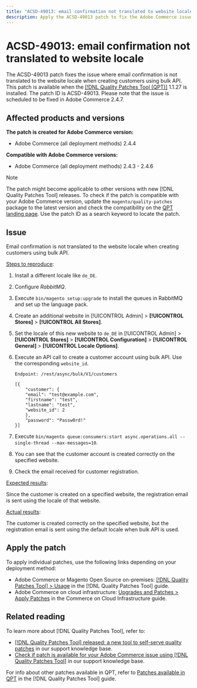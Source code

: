 ```yaml
---
title: "ACSD-49013: email confirmation not translated to website locale"
description: Apply the ACSD-49013 patch to fix the Adobe Commerce issue where email confirmation is not translated to the website locale when creating customers using bulk API.
---
```

# ACSD-49013: email confirmation not translated to website locale

The ACSD-49013 patch fixes the issue where email confirmation is not translated to the website locale when creating customers using bulk API. This patch is available when the [[!DNL Quality Patches Tool (QPT)]](/help/announcements/adobe-commerce-announcements/magento-quality-patches-released-new-tool-to-self-serve-quality-patches.md) 1.1.27 is installed. The patch ID is ACSD-49013. Please note that the issue is scheduled to be fixed in Adobe Commerce 2.4.7.

## Affected products and versions

**The patch is created for Adobe Commerce version:**

* Adobe Commerce (all deployment methods) 2.4.4

**Compatible with Adobe Commerce versions:**

* Adobe Commerce (all deployment methods) 2.4.3 - 2.4.6

>[!NOTE]
>
>The patch might become applicable to other versions with new [!DNL Quality Patches Tool] releases. To check if the patch is compatible with your Adobe Commerce version, update the `magento/quality-patches` package to the latest version and check the compatibility on the [QPT landing page](https://experienceleague.adobe.com/tools/commerce-quality-patches/index.html). Use the patch ID as a search keyword to locate the patch.

## Issue

Email confirmation is not translated to the website locale when creating customers using bulk API.

<u>Steps to reproduce</u>:

1. Install a different locale like `de_DE`.
1. Configure *RabbitMQ*.
1. Execute `bin/magento setup:upgrade` to install the queues in RabbitMQ and set up the language pack.
1. Create an additional website in [!UICONTROL Admin] > **[!UICONTROL Stores]** > **[!UICONTROL All Stores]**.
1. Set the locale of this new website to `de_DE` in [!UICONTROL Admin] > **[!UICONTROL Stores]** > **[!UICONTROL Configuration]** > **[!UICONTROL General]** > **[!UICONTROL Locale Options]**.
1. Execute an API call to create a customer account using bulk API. Use the corresponding `website_id`. 

    `Endpoint: /rest/async/bulk/V1/customers`

    ```
    [{
        "customer": {
        "email": "test@example.com",
        "firstname": "test",
        "lastname": "test",
        "website_id": 2
        },
        "password": "Passw0rd!"
    }]
    ```

1. Execute `bin/magento queue:consumers:start async.operations.all --single-thread --max-messages=10`.
1. You can see that the customer account is created correctly on the specified website.
1. Check the email received for customer registration.

<u>Expected results</u>:

Since the customer is created on a specified website, the registration email is sent using the locale of that website.

<u>Actual results</u>:

The customer is created correctly on the specified website, but the registration email is sent using the default locale when bulk API is used.

## Apply the patch

To apply individual patches, use the following links depending on your deployment method:

* Adobe Commerce or Magento Open Source on-premises: [[!DNL Quality Patches Tool] > Usage](https://experienceleague.adobe.com/docs/commerce-operations/tools/quality-patches-tool/usage.html) in the [!DNL Quality Patches Tool] guide.
* Adobe Commerce on cloud infrastructure: [Upgrades and Patches > Apply Patches](https://experienceleague.adobe.com/docs/commerce-cloud-service/user-guide/develop/upgrade/apply-patches.html) in the Commerce on Cloud Infrastructure guide.

## Related reading

To learn more about [!DNL Quality Patches Tool], refer to:

* [[!DNL Quality Patches Tool] released: a new tool to self-serve quality patches](/help/announcements/adobe-commerce-announcements/magento-quality-patches-released-new-tool-to-self-serve-quality-patches.md) in our support knowledge base.
* [Check if patch is available for your Adobe Commerce issue using [!DNL Quality Patches Tool]](/help/support-tools/patches-available-in-qpt-tool/check-patch-for-magento-issue-with-magento-quality-patches.md) in our support knowledge base.

For info about other patches available in QPT, refer to [Patches available in QPT](https://experienceleague.adobe.com/tools/commerce-quality-patches/index.html) in the [!DNL Quality Patches Tool] guide.
